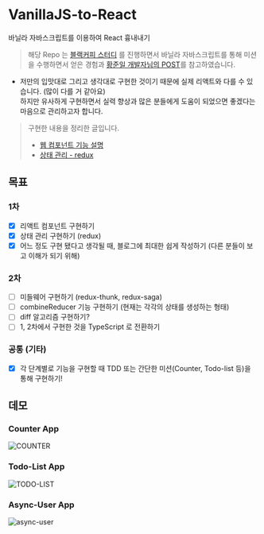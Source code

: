 # VanillaJS-to-React

바닐라 자바스크립트를 이용하여 React 흉내내기

> 해당 Repo 는 [블랙커피 스터디](https://edu.nextstep.camp/) 를 진행하면서 바닐라 자바스크립트를 통해 미션을 수행하면서 얻은 경험과 [황준일 개발자님의 POST](https://junilhwang.github.io/TIL/Javascript/Design/Vanilla-JS-Component/)를 참고하였습니다.

- 저만의 입맛대로 그리고 생각대로 구현한 것이기 때문에 실제 리액트와 다를 수 있습니다. (많이 다를 거 같아요)  
  하지만 유사하게 구현하면서 실력 향상과 많은 분들에게 도움이 되었으면 좋겠다는 마음으로 관리하고자 합니다.

> 구현한 내용을 정리한 글입니다.
>
> - [웹 컴포넌트 기능 설명](https://seunggyu.kr/posts/19)
> - [상태 관리 - redux](https://seunggyu.kr/posts/20)

## 목표

### 1차

- [x] 리액트 컴포넌트 구현하기
- [x] 상태 관리 구현하기 (redux)
- [x] 어느 정도 구현 됐다고 생각될 때, 블로그에 최대한 쉽게 작성하기 (다른 분들이 보고 이해가 되기 위해)

### 2차

- [ ] 미들웨어 구현하기 (redux-thunk, redux-saga)
- [ ] combineReducer 기능 구현하기 (현재는 각각의 상태를 생성하는 형태)
- [ ] diff 알고리즘 구현하기?
- [ ] 1, 2차에서 구현한 것을 TypeScript 로 전환하기

### 공통 (기타)

- [x] 각 단계별로 기능을 구현할 때 TDD 또는 간단한 미션(Counter, Todo-list 등)을 통해 구현하기!

## 데모

### Counter App

![COUNTER](https://user-images.githubusercontent.com/45627868/128938545-a1441df7-7819-4d50-8e4d-69452d977428.gif)

### Todo-List App

![TODO-LIST](https://user-images.githubusercontent.com/45627868/128938133-c6d2605a-7e94-4a0d-8c1e-ac26ce94f55b.gif)

### Async-User App

![async-user](https://user-images.githubusercontent.com/45627868/130328694-4fd87c5a-8f12-47e6-b419-c51af7e122a4.gif)
